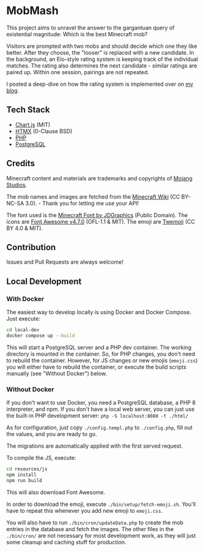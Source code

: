 # MobMash

This project aims to unravel the answer to the gargantuan query of existential magnitude: Which is the best Minecraft mob?

Visitors are prompted with two mobs and should decide which one they like better. After they choose, the "looser" is 
replaced with a new candidate. In the background, an Elo-style rating system is keeping track of the individual matches. 
The rating also determines the next candidate - similar ratings are paired up. Within one session, pairings are not repeated.

I posted a deep-dive on how the rating system is implemented over on [my blog](https://blog.sigma-star.io/2024/09/elo-rating-in-pure-sql/).

## Tech Stack

- [Chart.js](https://www.chartjs.org/) (MIT)
- [HTMX](https://htmx.org/) (0-Clause BSD)
- [PHP](https://www.php.net/)
- [PostgreSQL](https://www.postgresql.org/)

## Credits

Minecraft content and materials are trademarks and copyrights of [Mojang Studios](https://www.minecraft.net/).

The mob names and images are fetched from the [Minecraft Wiki](https://minecraft.wiki/) (CC BY-NC-SA 3.0). - Thank you for letting me use your API!

The font used is the [Minecraft Font by JDGraphics](https://www.fontspace.com/minecraft-font-f28180) (Public Domain). The icons are [Font Awesome v4.7.0](http://fontawesome.io/) (OFL-1.1 & MIT).
The emoji are [Twemoji](https://github.com/twitter/twemoji/) (CC BY 4.0 & MIT).


## Contribution

Issues and Pull Requests are always welcome!

## Local Development

### With Docker

The easiest way to develop locally is using Docker and Docker Compose. Just execute:

```bash
cd local-dev
docker compose up --build
```

This will start a PostgreSQL server and a PHP dev container. The working directory is mounted in the container.
So, for PHP changes, you don't need to rebuild the container. However, for JS changes or new emojis (`emoji.css`)
you will either have to rebuild the container, or execute the build scripts manually (see "Without Docker") below.

### Without Docker

If you don't want to use Docker, you need a PostgreSQL database, a PHP 8 interpreter, and npm.
If you don't have a local web server, you can just use the built-in PHP development server: 
`php -S localhost:8080 -t ./html/`

As for configuration, just copy `./config.templ.php` to `./config.php`, fill out the values, and you are ready to go.

The migrations are automatically applied with the first served request.

To compile the JS, execute:

```bash
cd resources/js
npm install
npm run build
```

This will also download Font Awesome.

In order to download the emoji, execute `./bin/setup/fetch-emoji.sh`.
You'll have to repeat this whenever you add new emoji to `emoji.css`.

You will also have to run `./bin/cron/updateData.php` to create the mob entries in the database and fetch the images.
The other files in the `./bin/cron/` are not necessary for most development work, as they will just some cleanup and caching stuff for production.
